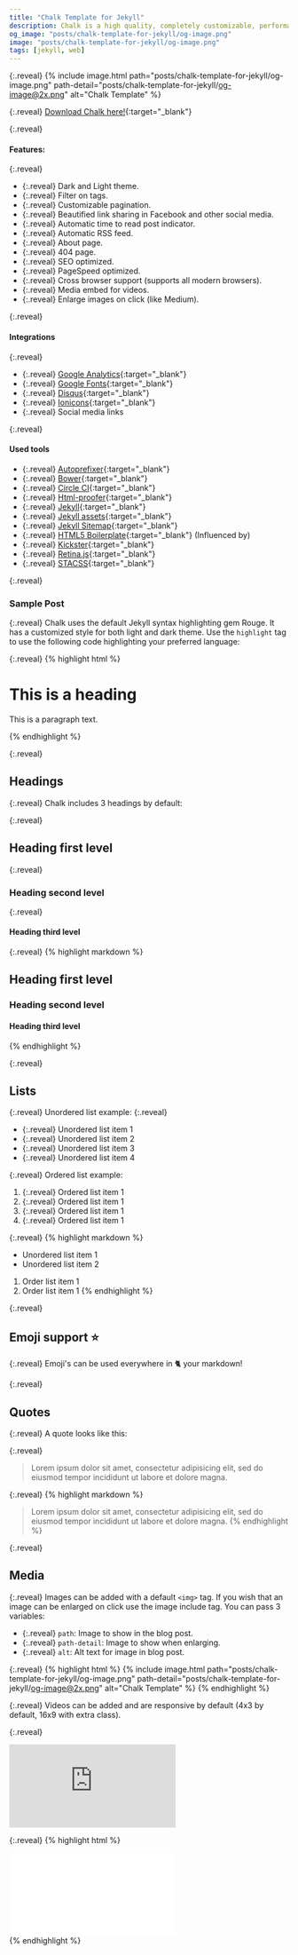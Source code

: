 ```yaml
---
title: "Chalk Template for Jekyll"
description: Chalk is a high quality, completely customizable, performant and 100% free blog template for Jekyll.
og_image: "posts/chalk-template-for-jekyll/og-image.png"
image: "posts/chalk-template-for-jekyll/og-image.png"
tags: [jekyll, web]
---
```

{:.reveal}
{% include image.html path="posts/chalk-template-for-jekyll/og-image.png" path-detail="posts/chalk-template-for-jekyll/og-image@2x.png" alt="Chalk Template" %}

{:.reveal}
[Download Chalk here!](https://github.com/nielsenramon/chalk){:target="_blank"}

{:.reveal}
#### Features:
{:.reveal}
  - {:.reveal} Dark and Light theme.
  - {:.reveal} Filter on tags.
  - {:.reveal} Customizable pagination.
  - {:.reveal} Beautified link sharing in Facebook and other social media.
  - {:.reveal} Automatic time to read post indicator.
  - {:.reveal} Automatic RSS feed.
  - {:.reveal} About page.
  - {:.reveal} 404 page.
  - {:.reveal} SEO optimized.
  - {:.reveal} PageSpeed optimized.
  - {:.reveal} Cross browser support (supports all modern browsers).
  - {:.reveal} Media embed for videos.
  - {:.reveal} Enlarge images on click (like Medium).

{:.reveal}
#### Integrations
{:.reveal}
  - {:.reveal} [Google Analytics](https://analytics.google.com/analytics/web/){:target="_blank"}
  - {:.reveal} [Google Fonts](https://fonts.google.com/){:target="_blank"}
  - {:.reveal} [Disqus](https://disqus.com/){:target="_blank"}
  - {:.reveal} [Ionicons](http://ionicons.com/){:target="_blank"}
  - {:.reveal} Social media links

{:.reveal}
#### Used tools
  - {:.reveal} [Autoprefixer](https://github.com/postcss/autoprefixer){:target="_blank"}
  - {:.reveal} [Bower](http://bower.io/){:target="_blank"}
  - {:.reveal} [Circle CI](https://circleci.com/){:target="_blank"}
  - {:.reveal} [Html-proofer](https://github.com/gjtorikian/html-proofer){:target="_blank"}
  - {:.reveal} [Jekyll](http://jekyllrb.com/){:target="_blank"}
  - {:.reveal} [Jekyll assets](https://github.com/jekyll/jekyll-assets){:target="_blank"}
  - {:.reveal} [Jekyll Sitemap](https://github.com/jekyll/jekyll-sitemap){:target="_blank"}
  - {:.reveal} [HTML5 Boilerplate](https://html5boilerplate.com/){:target="_blank"} (Influenced by)
  - {:.reveal} [Kickster](http://kickster.nielsenramon.com/){:target="_blank"}
  - {:.reveal} [Retina.js](http://imulus.github.io/retinajs/){:target="_blank"}
  - {:.reveal} [STACSS](http://stacss.nielsenramon.com/){:target="_blank"}


{:.reveal}
### Sample Post

{:.reveal}
Chalk uses the default Jekyll syntax highlighting gem Rouge. It has a customized style for both light and dark theme.
Use the `highlight` tag to use the following code highlighting your preferred language:

{:.reveal}
{% highlight html %}
<!-- This is a comment -->
<div class="grid">
  <h1>This is a heading</h1>
  <p>
    This is a paragraph text.
  </p>
</div>
{% endhighlight %}

{:.reveal}
## Headings

{:.reveal}
Chalk includes 3 headings by default:

{:.reveal}
## Heading first level
{:.reveal}
### Heading second level
{:.reveal}
#### Heading third level

{:.reveal}
{% highlight markdown %}
## Heading first level
### Heading second level
#### Heading third level
{% endhighlight %}

{:.reveal}
## Lists

{:.reveal}
Unordered list example:
{:.reveal}
* {:.reveal} Unordered list item 1
* {:.reveal} Unordered list item 2
* {:.reveal} Unordered list item 3
* {:.reveal} Unordered list item 4

{:.reveal}
Ordered list example:
1. {:.reveal} Ordered list item 1
2. {:.reveal} Ordered list item 1
3. {:.reveal} Ordered list item 1
4. {:.reveal} Ordered list item 1

{:.reveal}
{% highlight markdown %}
* Unordered list item 1
* Unordered list item 2

1. Order list item 1
2. Order list item 1
{% endhighlight %}

{:.reveal}
## Emoji support :star:

{:.reveal}
Emoji's can be used everywhere in :cat2: your markdown!

{:.reveal}
## Quotes

{:.reveal}
A quote looks like this:

{:.reveal}
> Lorem ipsum dolor sit amet, consectetur adipisicing elit, sed do eiusmod tempor
incididunt ut labore et dolore magna.

{:.reveal}
{% highlight markdown %}
> Lorem ipsum dolor sit amet, consectetur adipisicing elit, sed do eiusmod tempor 
> incididunt ut labore et dolore magna.
{% endhighlight %}

{:.reveal}
## Media

{:.reveal}
Images can be added with a default `<img>` tag.
If you wish that an image can be enlarged on click use the image include tag. You can pass 3 variables:
- {:.reveal} `path`: Image to show in the blog post.
- {:.reveal} `path-detail`: Image to show when enlarging.
- {:.reveal} `alt`: Alt text for image in blog post.

{:.reveal}
{% highlight html %}
{% include image.html path="posts/chalk-template-for-jekyll/og-image.png" path-detail="posts/chalk-template-for-jekyll/og-image@2x.png" alt="Chalk Template" %}
{% endhighlight %}

{:.reveal}
Videos can be added and are responsive by default (4x3 by default, 16x9 with extra class).

{:.reveal}
<div class="embed-responsive embed-responsive-16by9">
<iframe src="https://www.youtube.com/embed/iWowJBRMtpc?modestbranding=1&autohide=1&showinfo=0&controls=0" frameborder="0" allowfullscreen></iframe>
</div>

{:.reveal}
{% highlight html %}
<div class="embed-responsive embed-responsive-16by9">
    <iframe src="url-to-video" frameborder="0" allowfullscreen></iframe>
</div>
{% endhighlight %}
